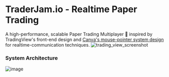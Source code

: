 # TraderJam.io - Realtime Paper Trading
A high-performance, scalable Paper Trading Multiplayer 👥 inspired by TradingView's front-end design and [Canva's mouse-pointer system design](https://www.canva.dev/blog/engineering/realtime-mouse-pointers/) for realtime-communication techniques. 
![trading_view_screenshot](https://github.com/user-attachments/assets/f0cf6854-855c-465b-8140-24559b274ec7)
### System Architecture
![image](https://github.com/user-attachments/assets/443982c2-0b18-47b9-ab64-52a6d8ceaca3)
